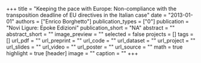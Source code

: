 +++
title = "Keeping the pace with Europe: Non-compliance with the transposition deadline of EU directives in the Italian case"
date = "2013-01-01"
authors = ["Enrico Borghetto"]
publication_types = ["0"]
publication = "Novi Ligure: Epoke Edizioni"
publication_short = "NA"
abstract = ""
abstract_short = ""
image_preview = ""
selected = false
projects = []
tags = []
url_pdf = ""
url_preprint = ""
url_code = ""
url_dataset = ""
url_project = ""
url_slides = ""
url_video = ""
url_poster = ""
url_source = ""
math = true
highlight = true
[header]
image = ""
caption = ""
+++
